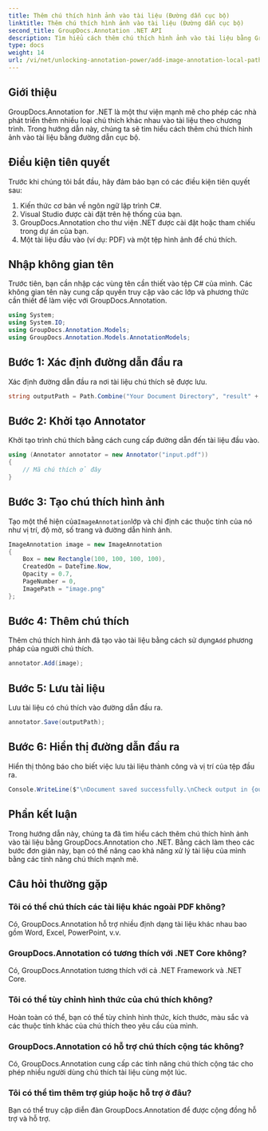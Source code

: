 ```yaml
---
title: Thêm chú thích hình ảnh vào tài liệu (Đường dẫn cục bộ)
linktitle: Thêm chú thích hình ảnh vào tài liệu (Đường dẫn cục bộ)
second_title: GroupDocs.Annotation .NET API
description: Tìm hiểu cách thêm chú thích hình ảnh vào tài liệu bằng GroupDocs.Annotation cho .NET. Nâng cao khả năng xử lý tài liệu một cách dễ dàng.
type: docs
weight: 14
url: /vi/net/unlocking-annotation-power/add-image-annotation-local-path/
---
```

## Giới thiệu
GroupDocs.Annotation for .NET là một thư viện mạnh mẽ cho phép các nhà phát triển thêm nhiều loại chú thích khác nhau vào tài liệu theo chương trình. Trong hướng dẫn này, chúng ta sẽ tìm hiểu cách thêm chú thích hình ảnh vào tài liệu bằng đường dẫn cục bộ.
## Điều kiện tiên quyết
Trước khi chúng tôi bắt đầu, hãy đảm bảo bạn có các điều kiện tiên quyết sau:
1. Kiến thức cơ bản về ngôn ngữ lập trình C#.
2. Visual Studio được cài đặt trên hệ thống của bạn.
3. GroupDocs.Annotation cho thư viện .NET được cài đặt hoặc tham chiếu trong dự án của bạn.
4. Một tài liệu đầu vào (ví dụ: PDF) và một tệp hình ảnh để chú thích.
## Nhập không gian tên
Trước tiên, bạn cần nhập các vùng tên cần thiết vào tệp C# của mình. Các không gian tên này cung cấp quyền truy cập vào các lớp và phương thức cần thiết để làm việc với GroupDocs.Annotation.
```csharp
using System;
using System.IO;
using GroupDocs.Annotation.Models;
using GroupDocs.Annotation.Models.AnnotationModels;
```

## Bước 1: Xác định đường dẫn đầu ra
Xác định đường dẫn đầu ra nơi tài liệu chú thích sẽ được lưu.
```csharp
string outputPath = Path.Combine("Your Document Directory", "result" + Path.GetExtension("input.pdf"));
```
## Bước 2: Khởi tạo Annotator
Khởi tạo trình chú thích bằng cách cung cấp đường dẫn đến tài liệu đầu vào.
```csharp
using (Annotator annotator = new Annotator("input.pdf"))
{
    // Mã chú thích ở đây
}
```
## Bước 3: Tạo chú thích hình ảnh
 Tạo một thể hiện của`ImageAnnotation`lớp và chỉ định các thuộc tính của nó như vị trí, độ mờ, số trang và đường dẫn hình ảnh.
```csharp
ImageAnnotation image = new ImageAnnotation
{
    Box = new Rectangle(100, 100, 100, 100),
    CreatedOn = DateTime.Now,
    Opacity = 0.7,
    PageNumber = 0,
    ImagePath = "image.png"
};
```
## Bước 4: Thêm chú thích
 Thêm chú thích hình ảnh đã tạo vào tài liệu bằng cách sử dụng`Add` phương pháp của người chú thích.
```csharp
annotator.Add(image);
```
## Bước 5: Lưu tài liệu
Lưu tài liệu có chú thích vào đường dẫn đầu ra.
```csharp
annotator.Save(outputPath);
```
## Bước 6: Hiển thị đường dẫn đầu ra
Hiển thị thông báo cho biết việc lưu tài liệu thành công và vị trí của tệp đầu ra.
```csharp
Console.WriteLine($"\nDocument saved successfully.\nCheck output in {outputPath}.");
```

## Phần kết luận
Trong hướng dẫn này, chúng ta đã tìm hiểu cách thêm chú thích hình ảnh vào tài liệu bằng GroupDocs.Annotation cho .NET. Bằng cách làm theo các bước đơn giản này, bạn có thể nâng cao khả năng xử lý tài liệu của mình bằng các tính năng chú thích mạnh mẽ.
## Câu hỏi thường gặp
### Tôi có thể chú thích các tài liệu khác ngoài PDF không?
Có, GroupDocs.Annotation hỗ trợ nhiều định dạng tài liệu khác nhau bao gồm Word, Excel, PowerPoint, v.v.
### GroupDocs.Annotation có tương thích với .NET Core không?
Có, GroupDocs.Annotation tương thích với cả .NET Framework và .NET Core.
### Tôi có thể tùy chỉnh hình thức của chú thích không?
Hoàn toàn có thể, bạn có thể tùy chỉnh hình thức, kích thước, màu sắc và các thuộc tính khác của chú thích theo yêu cầu của mình.
### GroupDocs.Annotation có hỗ trợ chú thích cộng tác không?
Có, GroupDocs.Annotation cung cấp các tính năng chú thích cộng tác cho phép nhiều người dùng chú thích tài liệu cùng một lúc.
### Tôi có thể tìm thêm trợ giúp hoặc hỗ trợ ở đâu?
Bạn có thể truy cập diễn đàn GroupDocs.Annotation để được cộng đồng hỗ trợ và hỗ trợ.
